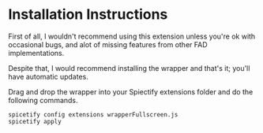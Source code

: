 # Installation Instructions

First of all, I wouldn't recommend using this extension unless you're ok with occasional bugs, and alot of missing features from other FAD implementations.

Despite that, I would recommend installing the wrapper and that's it; you'll have automatic updates.

Drag and drop the wrapper into your Spiectify extensions folder and do the following commands.

```
spicetify config extensions wrapperFullscreen.js
spicetify apply
```